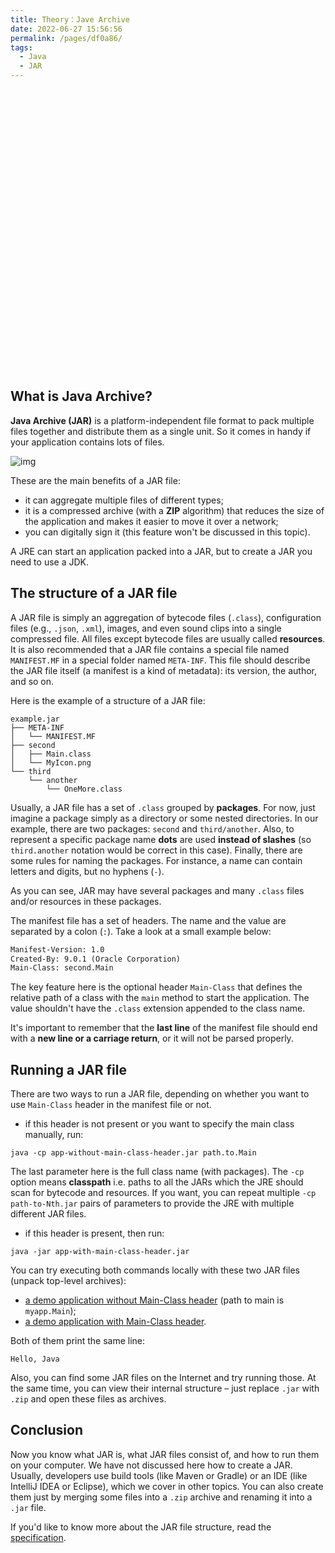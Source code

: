 ```yaml
---
title: Theory：Jave Archive
date: 2022-06-27 15:56:56
permalink: /pages/df0a86/
tags:
  - Java
  - JAR
---
```

<div style="background-image: url(https://cdn.jsdelivr.net/gh/JimFKppt/Pictures@master/static_files/img/milad-fakurian-UiiHVEyxtyA-unsplash.jpg); background-size: cover;">
    <iframe :src="$withBase('/markmap/Markmap_Theory：Java Archive.html')" width="100%" height="450" frameborder="0" scrolling="No" leftmargin="0" topmargin="0"></iframe>
</div>

## What is Java Archive?

**Java Archive (JAR)** is a platform-independent file format to pack multiple files together and distribute them as a single unit. So it comes in handy if your application contains lots of files.

![img](https://ucarecdn.com/76368b85-f033-4ac7-9185-dfaa43238e44/)

These are the main benefits of a JAR file:

- it can aggregate multiple files of different types;
- it is a compressed archive (with a **ZIP** algorithm) that reduces the size of the application and makes it easier to move it over a network;
- you can digitally sign it (this feature won't be discussed in this topic).

A JRE can start an application packed into a JAR, but to create a JAR you need to use a JDK.

## The structure of a JAR file

A JAR file is simply an aggregation of bytecode files (`.class`), configuration files (e.g., `.json`, `.xml`), images, and even sound clips into a single compressed file. All files except bytecode files are usually called **resources**. It is also recommended that a JAR file contains a special file named `MANIFEST.MF` in a special folder named `META-INF`. This file should describe the JAR file itself (a manifest is a kind of metadata): its version, the author, and so on.

Here is the example of a structure of a JAR file:

```no-highlight
example.jar
├── META-INF
│   └── MANIFEST.MF
├── second
│   ├── Main.class
│   └── MyIcon.png
└── third
    └── another
        └── OneMore.class
```

Usually, a JAR file has a set of `.class` grouped by **packages**. For now, just imagine a package simply as a directory or some nested directories. In our example, there are two packages: `second` and `third/another`. Also, to represent a specific package name **dots** are used **instead of slashes** (so `third.another` notation would be correct in this case). Finally, there are some rules for naming the packages. For instance, a name can contain letters and digits, but no hyphens (`-`).

As you can see, JAR may have several packages and many `.class` files and/or resources in these packages.

The manifest file has a set of headers. The name and the value are separated by a colon (`:`). Take a look at a small example below:

```xml
Manifest-Version: 1.0
Created-By: 9.0.1 (Oracle Corporation)
Main-Class: second.Main
```

The key feature here is the optional header `Main-Class` that defines the relative path of a class with the `main` method to start the application. The value shouldn't have the `.class` extension appended to the class name.



It's important to remember that the **last line** of the manifest file should end with a **new line or a carriage return**, or it will not be parsed properly.



## Running a JAR file

There are two ways to run a JAR file, depending on whether you want to use `Main-Class` header in the manifest file or not.

- if this header is not present or you want to specify the main class manually, run:

```no-highlight
java -cp app-without-main-class-header.jar path.to.Main
```

The last parameter here is the full class name (with packages). The `-cp` option means **classpath** i.e. paths to all the JARs which the JRE should scan for bytecode and resources. If you want, you can repeat multiple `-cp path-to-Nth.jar` pairs of parameters to provide the JRE with multiple different JAR files.

- if this header is present, then run:

```no-highlight
java -jar app-with-main-class-header.jar
```

You can try executing both commands locally with these two JAR files (unpack top-level archives):

- [a demo application without Main-Class header](https://stepik.org/media/attachments/lesson/123928/app1.zip) (path to main is `myapp.Main`);
- [a demo application with Main-Class header](https://stepik.org/media/attachments/lesson/123928/app2.zip).

Both of them print the same line:

```no-highlight
Hello, Java
```

Also, you can find some JAR files on the Internet and try running those. At the same time, you can view their internal structure – just replace `.jar` with `.zip` and open these files as archives.

## Conclusion

Now you know what JAR is, what JAR files consist of, and how to run them on your computer. We have not discussed here how to create a JAR. Usually, developers use build tools (like Maven or Gradle) or an IDE (like IntelliJ IDEA or Eclipse), which we cover in other topics. You can also create them just by merging some files into a `.zip` archive and renaming it into a `.jar` file.

If you'd like to know more about the JAR file structure, read the [specification](https://docs.oracle.com/javase/7/docs/technotes/guides/jar/jar.html).